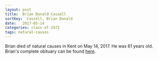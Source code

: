 ```yaml
---
layout: post
title:  Brian Donald Cassell
sortKey:  Cassell, Brian Donald
date:   2017-05-14
categories: class-of-1973
tags: natural-causes
---
```

Brian died of natural causes in Kent on May 14, 2017.  He was 61 years old.  Brian's complete obituary can be found [here](http://tinyurl.com/ydx4u9y6).
